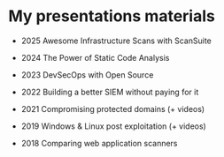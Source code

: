 # My presentations materials

* 2025 Awesome Infrastructure Scans with ScanSuite

* 2024 The Power of Static Code Analysis

* 2023 DevSecOps with Open Source

* 2022 Building a better SIEM without paying for it

* 2021 Compromising protected domains (+ videos)

* 2019 Windows & Linux post exploitation (+ videos)

* 2018 Comparing web application scanners

